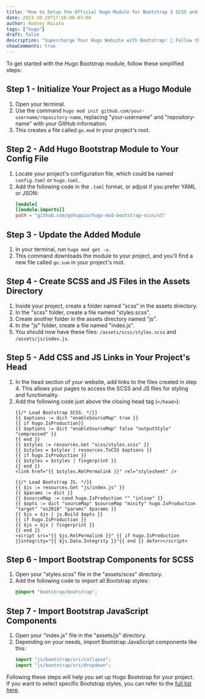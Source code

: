 ```yaml
---
title: "How to Setup the Official Hugo Module for Bootstrap 5 SCSS and JS"
date: 2023-10-29T17:56:08-07:00
author: Rodney Maiato
tags: ["hugo"]
draft: false
description: "Supercharge Your Hugo Website with Bootstrap! 🚀 Follow these easy steps to seamlessly integrate Bootstrap into your Hugo project. Elevate your web development skills and create stunning sites effortlessly. Dive into the ultimate guide now! 💻✨ #Hugo #BootstrapMagic #WebDevSecrets"
showComments: true
---
```

To get started with the Hugo Bootstrap module, follow these simplified steps:

## Step 1 - Initialize Your Project as a Hugo Module
1. Open your terminal.
2. Use the command `hugo mod init github.com/your-username/repository-name`, replacing "your-username" and "repository-name" with your GitHub information.
3. This creates a file called `go.mod` in your project's root.

## Step 2 - Add Hugo Bootstrap Module to Your Config File
1. Locate your project's configuration file, which could be named `config.toml` or `hugo.toml`.
2. Add the following code in the `.toml` format, or adjust if you prefer YAML or JSON:
   ```toml
   [module]
   [[module.imports]]
   path = "github.com/gohugoio/hugo-mod-bootstrap-scss/v5"
   ```

## Step 3 - Update the Added Module
1. In your terminal, run `hugo mod get -u`.
2. This command downloads the module to your project, and you'll find a new file called `go.sum` in your project's root.

## Step 4 - Create SCSS and JS Files in the Assets Directory
1. Inside your project, create a folder named "scss" in the assets directory.
2. In the "scss" folder, create a file named "styles.scss".
3. Create another folder in the assets directory named "js".
4. In the "js" folder, create a file named "index.js".
5. You should now have these files: `/assets/scss/styles.scss` and `/assets/js/index.js`.

## Step 5 - Add CSS and JS Links in Your Project's Head
1. In the head section of your website, add links to the files created in step 4. This allows your pages to access the SCSS and JS files for styling and functionality.
2. Add the following code just above the closing head tag (`</head>`):
   ```go-html-template
   {{/* Load Bootstrap SCSS. */}}
   {{ $options := dict "enableSourceMap" true }}
   {{ if hugo.IsProduction}}
   {{ $options := dict "enableSourceMap" false "outputStyle" "compressed" }}
   {{ end }}
   {{ $styles := resources.Get "scss/styles.scss" }}
   {{ $styles = $styles | resources.ToCSS $options }}
   {{ if hugo.IsProduction }}
   {{ $styles = $styles | fingerprint }}
   {{ end }}
   <link href="{{ $styles.RelPermalink }}" rel="stylesheet" />

   {{/* Load Bootstrap JS. */}}
   {{ $js := resources.Get "js/index.js" }}
   {{ $params := dict }}
   {{ $sourceMap := cond hugo.IsProduction "" "inline" }}
   {{ $opts := dict "sourceMap" $sourceMap "minify" hugo.IsProduction "target" "es2018" "params" $params }}
   {{ $js = $js | js.Build $opts }}
   {{ if hugo.IsProduction }}
   {{ $js = $js | fingerprint }}
   {{ end }}  
   <script src="{{ $js.RelPermalink }}" {{ if hugo.IsProduction }}integrity="{{ $js.Data.Integrity }}"{{ end }} defer></script>
   ```

## Step 6 - Import Bootstrap Components for SCSS
1. Open your "styles.scss" file in the "assets/scss" directory.
2. Add the following code to import all Bootstrap styles:
   ```scss
   @import "bootstrap/bootstrap";
   ```

## Step 7 - Import Bootstrap JavaScript Components
1. Open your "index.js" file in the "assets/js" directory.
2. Depending on your needs, import Bootstrap JavaScript components like this:
   ```js
   import "js/bootstrap/src/collapse";
   import "js/bootstrap/src/dropdown";
   ```

Following these steps will help you set up Hugo Bootstrap for your project. If you want to select specific Bootstrap styles, you can refer to the [full list here](https://github.com/gohugoio/hugo-mod-bootstrap-scss/tree/main#scss).
